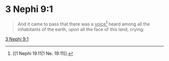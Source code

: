 # 3 Nephi 9:1

> And it came to pass that there was a <u>voice</u>[^a] heard among all the inhabitants of the earth, upon all the face of this land, crying:

[3 Nephi 9:1](https://www.churchofjesuschrist.org/study/scriptures/bofm/3-ne/9?lang=eng&id=p1#p1)


[^a]: [[1 Nephi 19.11|1 Ne. 19:11]].  
